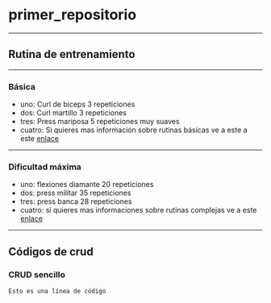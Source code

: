 # primer_repositorio
---
## Rutina de entrenamiento
---
### Básica
- uno: Curl de biceps 3 repeticiones
- dos: Curl martillo 3 repeticiones
- tres: Press mariposa 5 repeticiones muy suaves
- cuatro: Si quieres mas información sobre rutinas básicas ve a este a este [enlace](https://www.buff-academy.com/challenge-page/58b99aa7-547f-46fc-903a-5ecf38010b83?programId=58b99aa7-547f-46fc-903a-5ecf38010b83)
---
### Dificultad máxima
- uno: flexiones diamante 20 repeticiones
- dos: press militar 35 repeticiones
- tres: press banca 28 repeticiones
- cuatro: si quieres mas informaciones sobre rutinas complejas ve a este [enlace](https://www.buff-academy.com/challenge-page/782459a3-78c7-452b-859c-4397f8f5548f?programId=782459a3-78c7-452b-859c-4397f8f5548f)
---
## Códigos de crud
### CRUD sencillo
`Esto es una línea de código`
